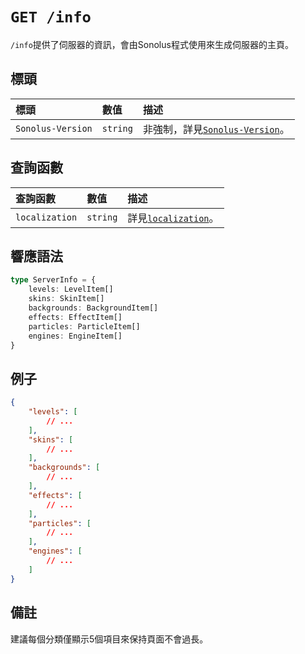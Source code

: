 # `GET /info`

`/info`提供了伺服器的資訊，會由Sonolus程式使用來生成伺服器的主頁。

## 標頭

標頭 | 數值 | 描述
:-- | :-- | :--
`Sonolus-Version` | `string` | 非強制，詳見[`Sonolus-Version`](../headers/sonolus-version)。

## 查詢函數

查詢函數 | 數值 | 描述
:-- | :-- | :--
`localization` | `string` | 詳見[`localization`](../query-parameters/localization)。

## 響應語法

```ts
type ServerInfo = {
    levels: LevelItem[]
    skins: SkinItem[]
    backgrounds: BackgroundItem[]
    effects: EffectItem[]
    particles: ParticleItem[]
    engines: EngineItem[]
}
```

## 例子

```json
{
    "levels": [
        // ...
    ],
    "skins": [
        // ...
    ],
    "backgrounds": [
        // ...
    ],
    "effects": [
        // ...
    ],
    "particles": [
        // ...
    ],
    "engines": [
        // ...
    ]
}
```

## 備註

建議每個分類僅顯示5個項目來保持頁面不會過長。
